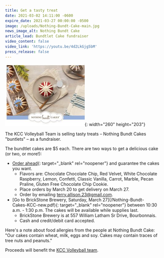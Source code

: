 ```yaml
---
title: Get a tasty treat
date: 2021-03-02 14:11:00 -0600
expire_date: 2021-03-27 00:00:00 -0500
image: /uploads/Nothing-Bundt-Cake-main.jpg
news_image_alt: Nothing Bundt Cake
article_lead: Bundtlet Cake fundraiser
video_content: false
video_link: 'https://youtu.be/4d2LkGjg5bM'
press_release: false
---
```

![](/uploads/nothing-bundt-cake-article.jpg){: width="260" height="203"}

The KCC Volleyball Team is selling tasty treats – Nothing Bundt Cakes "buntlets" – as a fundraiser.

The bundtlet cakes are $5 each. There are two ways to get a delicious cake (or two, or more\!):

* [Order ahead](/Nothing-Bundt-Cake-Preorder.PDF){: target="_blank" rel="noopener"} and guarantee the cakes you want.
  * Flavors are: Chocolate Chocolate Chip, Red Velvet, White Chocolate Raspberry, Lemon, Confetti, Classic Vanilla, Carrot, Marble, Pecan Praline, Gluten Free Chocolate Chip Cookie.
  * Place orders by March 20 to get delivery on March 27.
  * Order by emailing [terry.allison.23@gmail.com](mailto:terry.allison.23@gmail.com?subject=Nothing%20Bundt%20Cake).&nbsp;
* [Go to BrickStone Brewery, Saturday, March 27](/Nothing-Bundt- Cakes-KCC-new.pdf){: target="_blank" rel="noopener"} between 10:30 a.m. - 1:30 p.m. The cakes will be available while supplies last.
  * BrickStone Brewery is at 557 William Latham Sr Drive, Bourbonnais.
  * Cash and credit/debit card accepted.

Here's a note about food allergies from the people at Nothing Bundt Cake: "Our cakes contain wheat, milk, eggs and soy. Cakes may contain traces of tree nuts and peanuts."

Proceeds will benefit the [KCC Volleyball team](https://athletics.kcc.edu/volleyball/).
